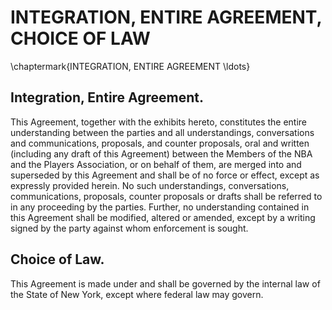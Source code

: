 # INTEGRATION, ENTIRE AGREEMENT, CHOICE OF LAW
\chaptermark{INTEGRATION, ENTIRE AGREEMENT \ldots}

## Integration, Entire Agreement.

This Agreement, together with the exhibits hereto, constitutes the entire understanding between the parties and all understandings, conversations and communications, proposals, and counter proposals, oral and written (including any draft of this Agreement) between the Members of the NBA and the Players Association, or on behalf of them, are merged into and superseded by this Agreement and shall be of no force or effect, except as expressly provided herein. No such understandings, conversations, communications, proposals, counter proposals or drafts shall be referred to in any proceeding by the parties. Further, no understanding contained in this Agreement shall be modified, altered or amended, except by a writing signed by the party against whom enforcement is sought.

## Choice of Law.

This Agreement is made under and shall be governed by the internal law of the State of New York, except where federal law may govern.
